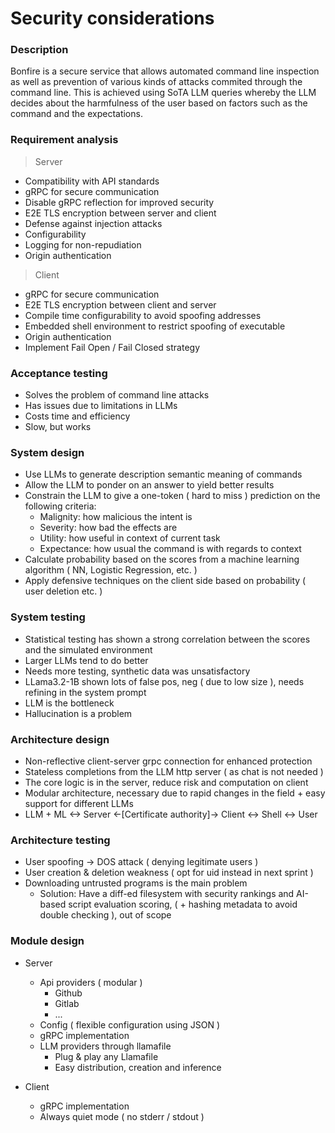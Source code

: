 # Security considerations

### Description

Bonfire is a secure service that allows automated command line inspection
as well as prevention of various kinds of attacks commited through the
command line. This is achieved using SoTA LLM queries whereby the LLM decides
about the harmfulness of the user based on factors such as the command and the
expectations.

### Requirement analysis

> Server

* Compatibility with API standards
* gRPC for secure communication
* Disable gRPC reflection for improved security
* E2E TLS encryption between server and client
* Defense against injection attacks
* Configurability
* Logging for non-repudiation
* Origin authentication

> Client

* gRPC for secure communication
* E2E TLS encryption between client and server
* Compile time configurability to avoid spoofing addresses
* Embedded shell environment to restrict spoofing of executable
* Origin authentication
* Implement Fail Open / Fail Closed strategy

### Acceptance testing

* Solves the problem of command line attacks
* Has issues due to limitations in LLMs
* Costs time and efficiency
* Slow, but works

### System design

* Use LLMs to generate description semantic meaning of commands
* Allow the LLM to ponder on an answer to yield better results
* Constrain the LLM to give a one-token ( hard to miss ) prediction on the following criteria:
    * Malignity: how malicious the intent is
    * Severity: how bad the effects are
    * Utility: how useful in context of current task
    * Expectance: how usual the command is with regards to context
* Calculate probability based on the scores from a machine learning algorithm ( NN, Logistic Regression, etc. )
* Apply defensive techniques on the client side based on probability ( user deletion etc. )


### System testing

* Statistical testing has shown a strong correlation between the scores and the simulated environment
* Larger LLMs tend to do better
* Needs more testing, synthetic data was unsatisfactory
* LLama3.2-1B shown lots of false pos, neg ( due to low size ), needs refining in the system prompt
* LLM is the bottleneck
* Hallucination is a problem

### Architecture design

* Non-reflective client-server grpc connection for enhanced protection
* Stateless completions from the LLM http server ( as chat is not needed )
* The core logic is in the server, reduce risk and computation on client
* Modular architecture, necessary due to rapid changes in the field + easy support for different LLMs
* LLM + ML <-> Server <-[Certificate authority]-> Client <-> Shell <-> User 

### Architecture testing

* User spoofing -> DOS attack ( denying legitimate users )
* User creation & deletion weakness ( opt for uid instead in next sprint )
* Downloading untrusted programs is the main problem
    * Solution: Have a diff-ed filesystem with security rankings and AI-based script evaluation scoring, ( + hashing metadata to avoid double checking ), out of scope

### Module design

* Server
    * Api providers ( modular )
        * Github
        * Gitlab
        * ...
    * Config ( flexible configuration using JSON )
    * gRPC implementation
    * LLM providers through llamafile
        * Plug & play any Llamafile
        * Easy distribution, creation and inference

* Client
    * gRPC implementation
    * Always quiet mode ( no stderr / stdout )